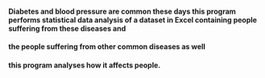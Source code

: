#### Diabetes and blood pressure are common these days this program performs statistical data analysis of a dataset in Excel containing people suffering from these diseases and 
#### the people suffering from other common diseases as well 
#### this program analyses how it affects people.
